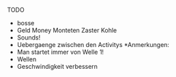 TODO
* bosse
* Geld Money Monteten Zaster Kohle 
* Sounds!
* Uebergaenge zwischen den Activitys
*Anmerkungen:
* Man startet immer von Welle 1!
* Wellen
* Geschwindigkeit verbessern
